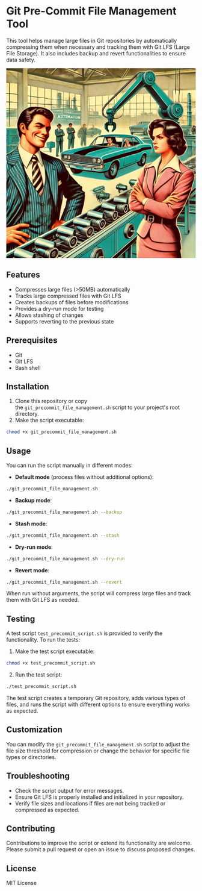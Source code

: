 # Git Pre-Commit File Management Tool
This tool helps manage large files in Git repositories by automatically compressing them when necessary and tracking them with Git LFS (Large File Storage). It also includes backup and revert functionalities to ensure data safety.

![Project Logo](assets/git-lfs-automation.png)

## Features
- Compresses large files (>50MB) automatically
- Tracks large compressed files with Git LFS
- Creates backups of files before modifications
- Provides a dry-run mode for testing
- Allows stashing of changes
- Supports reverting to the previous state

## Prerequisites
- Git
- Git LFS
- Bash shell

## Installation
1. Clone this repository or copy the `git_precommit_file_management.sh` script to your project's root directory.
2. Make the script executable:
``` bash
chmod +x git_precommit_file_management.sh
```

## Usage
You can run the script manually in different modes:
- **Default mode** (process files without additional options):
```bash
./git_precommit_file_management.sh
```

- **Backup mode**:
```bash
./git_precommit_file_management.sh --backup
```

- **Stash mode**:
```bash
./git_precommit_file_management.sh --stash
```

- **Dry-run mode**:
```bash
./git_precommit_file_management.sh --dry-run
```

- **Revert mode**:
```bash
./git_precommit_file_management.sh --revert
```

When run without arguments, the script will compress large files and track them with Git LFS as needed.
## Testing
A test script `test_precommit_script.sh` is provided to verify the functionality. To run the tests:
1. Make the test script executable:
```bash
chmod +x test_precommit_script.sh
```

2. Run the test script:
```bash
./test_precommit_script.sh
```

The test script creates a temporary Git repository, adds various types of files, and runs the script with different options to ensure everything works as expected.
## Customization
You can modify the `git_precommit_file_management.sh` script to adjust the file size threshold for compression or change the behavior for specific file types or directories.

## Troubleshooting
- Check the script output for error messages.
- Ensure Git LFS is properly installed and initialized in your repository.
- Verify file sizes and locations if files are not being tracked or compressed as expected.

## Contributing
Contributions to improve the script or extend its functionality are welcome. Please submit a pull request or open an issue to discuss proposed changes.

## License
MIT License